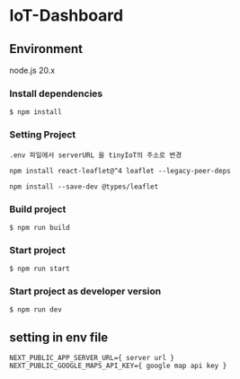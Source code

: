 # IoT-Dashboard

## Environment
node.js 20.x

### Install dependencies
```
$ npm install
```
### Setting Project
```
.env 파일에서 serverURL 을 tinyIoT의 주소로 변경

npm install react-leaflet@^4 leaflet --legacy-peer-deps

npm install --save-dev @types/leaflet
```
### Build project
```
$ npm run build
```
### Start project
```
$ npm run start
```
### Start project as developer version
```
$ npm run dev
```

## setting in env file
```
NEXT_PUBLIC_APP_SERVER_URL={ server url }
NEXT_PUBLIC_GOOGLE_MAPS_API_KEY={ google map api key }
```
